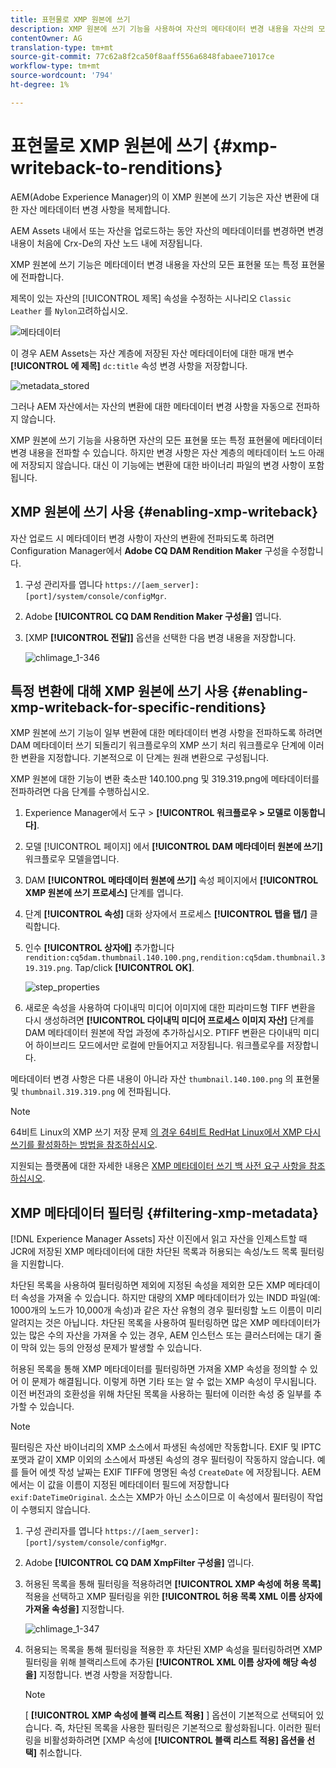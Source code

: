 ```yaml
---
title: 표현물로 XMP 원본에 쓰기
description: XMP 원본에 쓰기 기능을 사용하여 자산의 메타데이터 변경 내용을 자산의 모든 표현물 또는 특정 표현물에 전달하는 방법을 알아봅니다.
contentOwner: AG
translation-type: tm+mt
source-git-commit: 77c62a8f2ca50f8aaff556a6848fabaee71017ce
workflow-type: tm+mt
source-wordcount: '794'
ht-degree: 1%

---
```



# 표현물로 XMP 원본에 쓰기 {#xmp-writeback-to-renditions}

AEM(Adobe Experience Manager)의 이 XMP 원본에 쓰기 기능은 자산 변환에 대한 자산 메타데이터 변경 사항을 복제합니다.

AEM Assets 내에서 또는 자산을 업로드하는 동안 자산의 메타데이터를 변경하면 변경 내용이 처음에 Crx-De의 자산 노드 내에 저장됩니다.

XMP 원본에 쓰기 기능은 메타데이터 변경 내용을 자산의 모든 표현물 또는 특정 표현물에 전파합니다.

제목이 있는 자산의 [!UICONTROL 제목] 속성을 수정하는 시나리오 `Classic Leather` 를 `Nylon`고려하십시오.

![메타데이터](assets/metadata.png)

이 경우 AEM Assets는 자산 계층에 저장된 자산 메타데이터에 대한 매개 변수 **[!UICONTROL 에 제목]** `dc:title` 속성 변경 사항을 저장합니다.

![metadata_stored](assets/metadata_stored.png)

그러나 AEM 자산에서는 자산의 변환에 대한 메타데이터 변경 사항을 자동으로 전파하지 않습니다.

XMP 원본에 쓰기 기능을 사용하면 자산의 모든 표현물 또는 특정 표현물에 메타데이터 변경 내용을 전파할 수 있습니다. 하지만 변경 사항은 자산 계층의 메타데이터 노드 아래에 저장되지 않습니다. 대신 이 기능에는 변환에 대한 바이너리 파일의 변경 사항이 포함됩니다.

## XMP 원본에 쓰기 사용 {#enabling-xmp-writeback}

자산 업로드 시 메타데이터 변경 사항이 자산의 변환에 전파되도록 하려면 Configuration Manager에서 **Adobe CQ DAM Rendition Maker** 구성을 수정합니다.

1. 구성 관리자를 엽니다 `https://[aem_server]:[port]/system/console/configMgr`.
1. Adobe **[!UICONTROL CQ DAM Rendition Maker 구성을]** 엽니다.
1. [XMP **[!UICONTROL 전달]]** 옵션을 선택한 다음 변경 내용을 저장합니다.

   ![chlimage_1-346](assets/chlimage_1-346.png)

## 특정 변환에 대해 XMP 원본에 쓰기 사용 {#enabling-xmp-writeback-for-specific-renditions}

XMP 원본에 쓰기 기능이 일부 변환에 대한 메타데이터 변경 사항을 전파하도록 하려면 DAM 메타데이터 쓰기 되돌리기 워크플로우의 XMP 쓰기 처리 워크플로우 단계에 이러한 변환을 지정합니다. 기본적으로 이 단계는 원래 변환으로 구성됩니다.

XMP 원본에 대한 기능이 변환 축소판 140.100.png 및 319.319.png에 메타데이터를 전파하려면 다음 단계를 수행하십시오.

1. Experience Manager에서 도구 > **[!UICONTROL 워크플로우 > 모델로 이동합니다]**.
1. 모델 [!UICONTROL 페이지] 에서 **[!UICONTROL DAM 메타데이터 원본에 쓰기]** 워크플로우 모델을엽니다.
1. DAM **[!UICONTROL 메타데이터 원본에 쓰기]** 속성 페이지에서 **[!UICONTROL XMP 원본에 쓰기 프로세스]** 단계를 엽니다.
1. 단계 **[!UICONTROL 속성]** 대화 상자에서 프로세스 **[!UICONTROL 탭을 탭/]** 클릭합니다.
1. 인수 **[!UICONTROL 상자에]** 추가합니다 `rendition:cq5dam.thumbnail.140.100.png,rendition:cq5dam.thumbnail.319.319.png`. Tap/click **[!UICONTROL OK]**.

   ![step_properties](assets/step_properties.png)

1. 새로운 속성을 사용하여 다이내믹 미디어 이미지에 대한 피라미드형 TIFF 변환을 다시 생성하려면 **[!UICONTROL 다이내믹 미디어 프로세스 이미지 자산]** 단계를 DAM 메타데이터 원본에 작업 과정에 추가하십시오.
PTIFF 변환은 다이내믹 미디어 하이브리드 모드에서만 로컬에 만들어지고 저장됩니다. 워크플로우를 저장합니다.

메타데이터 변경 사항은 다른 내용이 아니라 자산 `thumbnail.140.100.png` 의 표현물 및 `thumbnail.319.319.png` 에 전파됩니다.

>[!NOTE]
>
>64비트 Linux의 XMP 쓰기 저장 문제 [의 경우 64비트 RedHat Linux에서 XMP 다시 쓰기를 활성화하는 방법을 참조하십시오](https://helpx.adobe.com/experience-manager/kb/enable-xmp-write-back-64-bit-redhat.html).
>
>지원되는 플랫폼에 대한 자세한 내용은 [XMP 메타데이터 쓰기 백 사전 요구 사항을 참조하십시오](/help/sites-deploying/technical-requirements.md#requirements-for-aem-assets-xmp-metadata-write-back).

## XMP 메타데이터 필터링 {#filtering-xmp-metadata}

[!DNL Experience Manager Assets] 자산 이진에서 읽고 자산을 인제스트할 때 JCR에 저장된 XMP 메타데이터에 대한 차단된 목록과 허용되는 속성/노드 목록 필터링을 지원합니다.

차단된 목록을 사용하여 필터링하면 제외에 지정된 속성을 제외한 모든 XMP 메타데이터 속성을 가져올 수 있습니다. 하지만 대량의 XMP 메타데이터가 있는 INDD 파일(예: 1000개의 노드가 10,000개 속성)과 같은 자산 유형의 경우 필터링할 노드 이름이 미리 알려지는 것은 아닙니다. 차단된 목록을 사용하여 필터링하면 많은 XMP 메타데이터가 있는 많은 수의 자산을 가져올 수 있는 경우, AEM 인스턴스 또는 클러스터에는 대기 줄이 막혀 있는 등의 안정성 문제가 발생할 수 있습니다.

허용된 목록을 통해 XMP 메타데이터를 필터링하면 가져올 XMP 속성을 정의할 수 있어 이 문제가 해결됩니다. 이렇게 하면 기타 또는 알 수 없는 XMP 속성이 무시됩니다. 이전 버전과의 호환성을 위해 차단된 목록을 사용하는 필터에 이러한 속성 중 일부를 추가할 수 있습니다.

<!-- TBD: The instructions don't seem to match the UI. I see com.day.cq.dam.commons.metadata.XmpFilterBlackWhite.description
in Config Manager. And the settings are,
com.day.cq.dam.commons.metadata.XmpFilterBlackWhite.xmp.filter.apply_whitelist.name
com.day.cq.dam.commons.metadata.XmpFilterBlackWhite.xmp.filter.whitelist.name
com.day.cq.dam.commons.metadata.XmpFilterBlackWhite.xmp.filter.apply_blacklist.name
com.day.cq.dam.commons.metadata.XmpFilterBlackWhite.xmp.filter.blacklist.name
 
TBD: Make updates to configurations for allow and block list after product updates are done.
-->

>[!NOTE]
>
>필터링은 자산 바이너리의 XMP 소스에서 파생된 속성에만 작동합니다. EXIF 및 IPTC 포맷과 같이 XMP 이외의 소스에서 파생된 속성의 경우 필터링이 작동하지 않습니다. 예를 들어 에셋 작성 날짜는 EXIF TIFF에 명명된 속성 `CreateDate` 에 저장됩니다. AEM에서는 이 값을 이름이 지정된 메타데이터 필드에 저장합니다 `exif:DateTimeOriginal`. 소스는 XMP가 아닌 소스이므로 이 속성에서 필터링이 작업이 수행되지 않습니다.

1. 구성 관리자를 엽니다 `https://[aem_server]:[port]/system/console/configMgr`.
1. Adobe **[!UICONTROL CQ DAM XmpFilter 구성을]** 엽니다.
1. 허용된 목록을 통해 필터링을 적용하려면 **[!UICONTROL XMP 속성에 허용 목록]**&#x200B;적용을 선택하고 XMP 필터링을 위한 **[!UICONTROL 허용 목록 XML 이름 상자에 가져올 속성을]** 지정합니다.

   ![chlimage_1-347](assets/chlimage_1-347.png)

1. 허용되는 목록을 통해 필터링을 적용한 후 차단된 XMP 속성을 필터링하려면 XMP 필터링을 위해 블랙리스트에 추가된 **[!UICONTROL XML 이름 상자에 해당 속성을]** 지정합니다. 변경 사항을 저장합니다.

   >[!NOTE]
   >
   >[ **[!UICONTROL XMP 속성에 블랙 리스트 적용]** ] 옵션이 기본적으로 선택되어 있습니다. 즉, 차단된 목록을 사용한 필터링은 기본적으로 활성화됩니다. 이러한 필터링을 비활성화하려면 [XMP 속성에 **[!UICONTROL 블랙 리스트 적용] 옵션을 선택]** 취소합니다.

